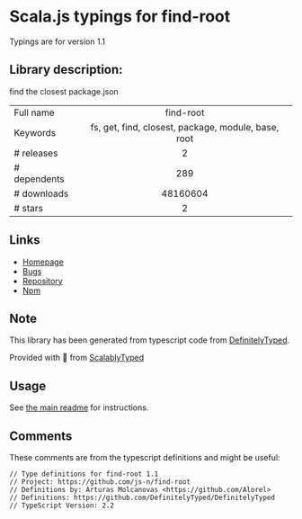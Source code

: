 
# Scala.js typings for find-root

Typings are for version 1.1

## Library description:
find the closest package.json

|                    |                 |
| ------------------ | :-------------: |
| Full name          | find-root |
| Keywords           | fs, get, find, closest, package, module, base, root |
| # releases         | 2 |
| # dependents       | 289 |
| # downloads        | 48160604 |
| # stars            | 2 |

## Links
- [Homepage](https://github.com/js-n/find-root#readme)
- [Bugs](https://github.com/js-n/find-root/issues)
- [Repository](https://github.com/js-n/find-root)
- [Npm](https://www.npmjs.com/package/find-root)
    


## Note
This library has been generated from typescript code from [DefinitelyTyped](https://definitelytyped.org).

Provided with :purple_heart: from [ScalablyTyped](https://github.com/oyvindberg/ScalablyTyped)

## Usage
See [the main readme](../../readme.md) for instructions.

## Comments

These comments are from the typescript definitions and might be useful:
```
// Type definitions for find-root 1.1
// Project: https://github.com/js-n/find-root
// Definitions by: Arturas Molcanovas <https://github.com/Alorel>
// Definitions: https://github.com/DefinitelyTyped/DefinitelyTyped
// TypeScript Version: 2.2

```

